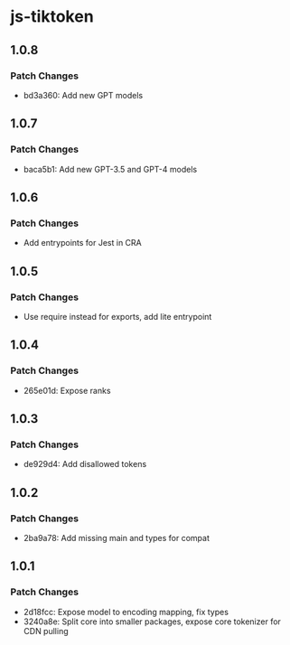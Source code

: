 # js-tiktoken

## 1.0.8

### Patch Changes

- bd3a360: Add new GPT models

## 1.0.7

### Patch Changes

- baca5b1: Add new GPT-3.5 and GPT-4 models

## 1.0.6

### Patch Changes

- Add entrypoints for Jest in CRA

## 1.0.5

### Patch Changes

- Use require instead for exports, add lite entrypoint

## 1.0.4

### Patch Changes

- 265e01d: Expose ranks

## 1.0.3

### Patch Changes

- de929d4: Add disallowed tokens

## 1.0.2

### Patch Changes

- 2ba9a78: Add missing main and types for compat

## 1.0.1

### Patch Changes

- 2d18fcc: Expose model to encoding mapping, fix types
- 3240a8e: Split core into smaller packages, expose core tokenizer for CDN pulling
